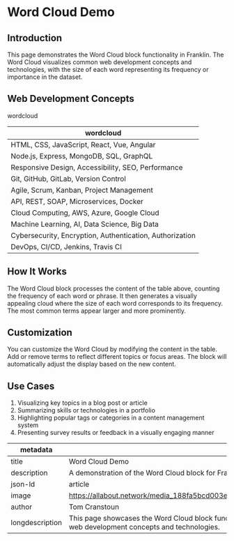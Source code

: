 # Word Cloud Demo

## Introduction

This page demonstrates the Word Cloud block functionality in Franklin. The Word Cloud visualizes common web development concepts and technologies, with the size of each word representing its frequency or importance in the dataset.

## Web Development Concepts

wordcloud

| wordcloud |
|-----------|
| HTML, CSS, JavaScript, React, Vue, Angular |
| Node.js, Express, MongoDB, SQL, GraphQL |
| Responsive Design, Accessibility, SEO, Performance |
| Git, GitHub, GitLab, Version Control |
| Agile, Scrum, Kanban, Project Management |
| API, REST, SOAP, Microservices, Docker |
| Cloud Computing, AWS, Azure, Google Cloud |
| Machine Learning, AI, Data Science, Big Data |
| Cybersecurity, Encryption, Authentication, Authorization |
| DevOps, CI/CD, Jenkins, Travis CI |

## How It Works

The Word Cloud block processes the content of the table above, counting the frequency of each word or phrase. It then generates a visually appealing cloud where the size of each word corresponds to its frequency. The most common terms appear larger and more prominently.

## Customization

You can customize the Word Cloud by modifying the content in the table. Add or remove terms to reflect different topics or focus areas. The block will automatically adjust the display based on the new content.

## Use Cases

1. Visualizing key topics in a blog post or article
2. Summarizing skills or technologies in a portfolio
3. Highlighting popular tags or categories in a content management system
4. Presenting survey results or feedback in a visually engaging manner

| metadata |  |
|----------|---|
| title | Word Cloud Demo |
| description | A demonstration of the Word Cloud block for Franklin |
| json-ld | article |
| image | https://allabout.network/media_188fa5bcd003e5a2d56e7ad3ca233300c9e52f1e5.png |
| author | Tom Cranstoun |
| longdescription | This page showcases the Word Cloud block functionality in Franklin, visualizing common web development concepts and technologies. |
